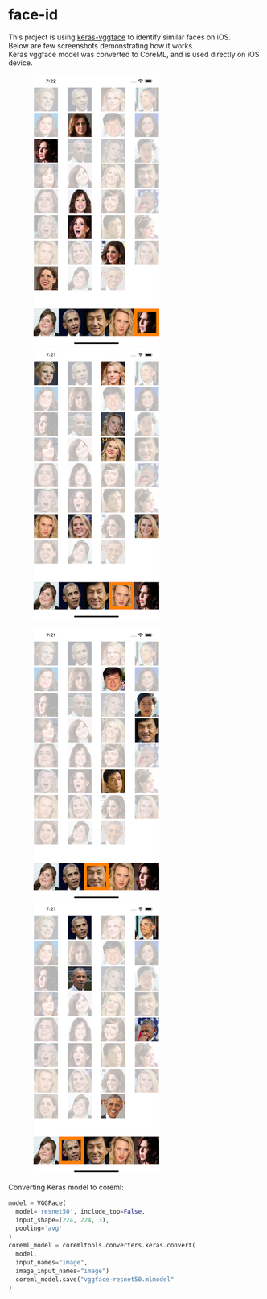 # face-id

This project is using [keras-vggface](https://github.com/rcmalli/keras-vggface) to identify similar faces on iOS.
<br/>
Below are few screenshots demonstrating how it works.
<br/>
Keras vggface model was converted to CoreML, and is used directly on iOS device.
<p float="center">
  <img src="https://raw.githubusercontent.com/pavel-zh/face-id/master/sample-screens/screen1.png" width="250" hspace="50"/>
  <img src="https://raw.githubusercontent.com/pavel-zh/face-id/master/sample-screens/screen2.png" width="250"  hspace="50"/> 
</p>
<p float="center">
  <img src="https://raw.githubusercontent.com/pavel-zh/face-id/master/sample-screens/screen3.png" width="250"  hspace="50"/>
  <img src="https://raw.githubusercontent.com/pavel-zh/face-id/master/sample-screens/screen4.png" width="250"  hspace="50"/> 
</p>


Converting Keras model to coreml:

```python
model = VGGFace(
  model='resnet50', include_top=False,
  input_shape=(224, 224, 3),
  pooling='avg'
)
coreml_model = coremltools.converters.keras.convert(
  model,
  input_names="image",
  image_input_names="image")
  coreml_model.save("vggface-resnet50.mlmodel"
)
```
